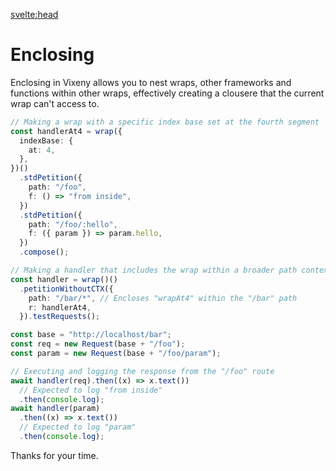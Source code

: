 <script>

  import FancyLink from '$lib/components/FancyLink.svelte';
</script>

<svelte:head>

<title>Extending - Vixeny</title>
<script src='/prism.mjs' defer></script>
<meta name="description" content="Adding elements together" />
</svelte:head>

# Enclosing

Enclosing in Vixeny allows you to nest wraps, other frameworks and functions
within other wraps, effectively creating a clousere that the current wrap can't
access to.

```ts
// Making a wrap with a specific index base set at the fourth segment
const handlerAt4 = wrap({
  indexBase: {
    at: 4,
  },
})()
  .stdPetition({
    path: "/foo",
    f: () => "from inside",
  })
  .stdPetition({
    path: "/foo/:hello",
    f: ({ param }) => param.hello,
  })
  .compose();

// Making a handler that includes the wrap within a broader path context
const handler = wrap()()
  .petitionWithoutCTX({
    path: "/bar/*", // Encloses "wrapAt4" within the "/bar" path
    r: handlerAt4,
  }).testRequests();

const base = "http://localhost/bar";
const req = new Request(base + "/foo");
const param = new Request(base + "/foo/param");

// Executing and logging the response from the "/foo" route
await handler(req).then((x) => x.text())
  // Expected to log "from inside"
  .then(console.log);
await handler(param)
  .then((x) => x.text())
  // Expected to log "param"
  .then(console.log);
```

Thanks for your time.
